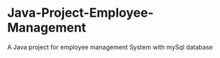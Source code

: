 # Java-Project-Employee-Management
A Java project for employee management System with mySql database
